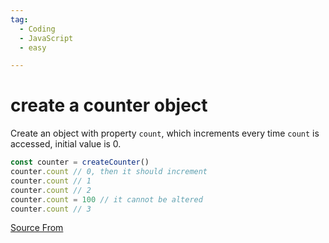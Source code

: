 ```yaml
---
tag:
  - Coding
  - JavaScript
  - easy

---
```

  
# create a counter object

Create an object with property `count`, which increments every time `count` is accessed, initial value is 0.

```js
const counter = createCounter()
counter.count // 0, then it should increment
counter.count // 1
counter.count // 2
counter.count = 100 // it cannot be altered
counter.count // 3
```


[Source From](https://bigfrontend.dev/problem/create-a-counter-object)

  